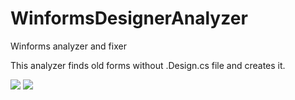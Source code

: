 # WinformsDesignerAnalyzer
Winforms analyzer and fixer

This analyzer finds old forms without .Design.cs file and creates it.

![](http://dl4.joxi.net/drive/2019/06/30/0023/3542/1527254/54/15ae460bd7.jpg)
![](http://dl4.joxi.net/drive/2019/06/30/0023/3542/1527254/54/7523a26f17.jpg)

